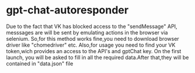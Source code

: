 # gpt-chat-autoresponder
Due to the fact that VK has blocked access to the "sendMessage" API, messsages are will be sent by emulating actions in the browser via selenium. So,for this method works fine,you need to download browser driver like "chomedriver" etc.
Also,for usage you need to find your VK token,wich provides an access to the API's and gptChat key. 
On the first launch, you will be asked to fill in all the required data.After that,they will be contained in "data.json" file
